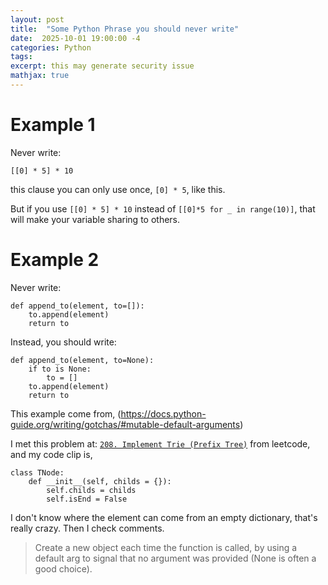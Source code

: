 ```yaml
---
layout: post
title:  "Some Python Phrase you should never write"
date:  2025-10-01 19:00:00 -4
categories: Python 
tags: 
excerpt: this may generate security issue
mathjax: true
---
```


# Example 1

Never write:
```
[[0] * 5] * 10
```

this clause you can only use once, ```[0] * 5```, like this.

But if you use ```[[0] * 5] * 10``` instead of ```[[0]*5 for _ in range(10)]```, that will make your variable sharing to others.


# Example 2

Never write:

```
def append_to(element, to=[]):
    to.append(element)
    return to
```

Instead, you should write:

```
def append_to(element, to=None):
    if to is None:
        to = []
    to.append(element)
    return to
```

This example come from, (https://docs.python-guide.org/writing/gotchas/#mutable-default-arguments)

I met this problem at: [```208. Implement Trie (Prefix Tree)```](https://leetcode.com/problems/implement-trie-prefix-tree/) from leetcode, and my code clip is,

```
class TNode:
    def __init__(self, childs = {}):
        self.childs = childs
        self.isEnd = False
```

I don't know where the element can come from an empty dictionary, that's really crazy. Then I check comments. 


> Create a new object each time the function is called, by using a default arg to signal that no argument was provided (None is often a good choice).

